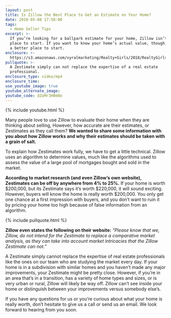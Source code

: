 ```yaml
---
layout: post
title: Is Zillow the Best Place to Get an Estimate on Your Home?
date: 2018-05-08 17:50:00
tags:
  - Home Seller Tips
excerpt: >-
  If you’re looking for a ballpark estimate for your home, Zillow isn’t a bad
  place to start. If you want to know your home’s actual value, though, there’s
  a better place to start.
enclosure: >-
  https://s3.amazonaws.com/vyralmarketing/Realty+Girls/2018/RealtyGirls-+Zestimates.mp4
pullquote: >-
  A Zestimate simply can not replace the expertise of a real estate
  professional.
enclosure_type: video/mp4
enclosure_time:
use_youtube_image: true
youtube_alternate_image:
youtube_code: dZoMr3H0m0o
---
```


{% include youtube.html %}

Many people love to use Zillow to evaluate their home when they are thinking about selling, However, how accurate are their estimates, or Zestimates as they call them? **We wanted to share some information with you about how Zillow works and why their estimates should be taken with a grain of salt.&nbsp;**

To explain how Zestimates work fully, we have to get a little technical. Zillow uses an algorithm to determine values, much like the algorithms used to assess the value of a large pool of mortgages bought and sold in the market.&nbsp;

**According to market research (and even Zillow’s own website), Zestimates can be off by anywhere from 4% to 25%.** If your home is worth $200,000, but its Zestimate says it’s worth $220,000, it will sound exciting. However, buyers will know the home is really worth $200,000. You only get one chance at a first impression with buyers, and you don’t want to ruin it by pricing your home too high because of false information from an algorithm.

{% include pullquote.html %}

**Zillow even states the following on their website:** *“Please know that we, Zillow, do not intend for the Zestimate to replace a comparative market analysis, as they can take into account market intricacies that the Zillow Zestimate can not.”*

A Zestimate simply cannot replace the expertise of real estate professionals like the ones on our team who are studying the market every day. If your home is in a subdivision with similar homes and you haven’t made any major improvements, your Zestimate might be pretty close. However, if you’re in an area that’s in a transition, has a variety of home types and sizes, or is very urban or rural, Zillow will likely be way off. Zillow can’t see inside your home or distinguish between your improvements versus somebody else’s.

If you have any questions for us or you’re curious about what your home is really worth, don’t hesitate to give us a call or send us an email. We look forward to hearing from you soon.